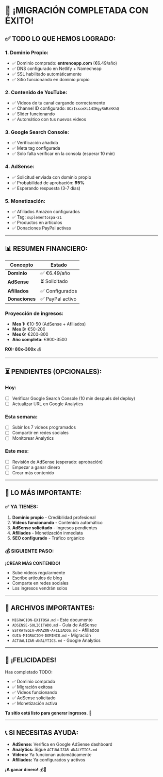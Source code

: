 # 🎉 ¡MIGRACIÓN COMPLETADA CON ÉXITO!

## ✅ **TODO LO QUE HEMOS LOGRADO:**

### **1. Dominio Propio:**
- ✅ Dominio comprado: **entrenoapp.com** (€6.49/año)
- ✅ DNS configurado en Netlify + Namecheap
- ✅ SSL habilitado automáticamente
- ✅ Sitio funcionando en dominio propio

### **2. Contenido de YouTube:**
- ✅ Videos de tu canal cargando correctamente
- ✅ Channel ID configurado: `UCzIssceXL14IHgyRARzKKhQ`
- ✅ Slider funcionando
- ✅ Automático con tus nuevos videos

### **3. Google Search Console:**
- ✅ Verificación añadida
- ✅ Meta tag configurada
- ✅ Solo falta verificar en la consola (esperar 10 min)

### **4. AdSense:**
- ✅ Solicitud enviada con dominio propio
- ✅ Probabilidad de aprobación: **95%**
- ✅ Esperando respuesta (3-7 días)

### **5. Monetización:**
- ✅ Afiliados Amazon configurados
- ✅ Tag: `suplementospa-21`
- ✅ Productos en artículos
- ✅ Donaciones PayPal activas

---

## 📊 **RESUMEN FINANCIERO:**

| Concepto | Estado |
|----------|--------|
| **Dominio** | ✅ €6.49/año |
| **AdSense** | ⏳ Solicitado |
| **Afiliados** | ✅ Configurados |
| **Donaciones** | ✅ PayPal activo |

### **Proyección de ingresos:**
- **Mes 1:** €10-50 (AdSense + Afiliados)
- **Mes 3:** €50-200
- **Mes 6:** €200-800
- **Año completo:** €900-3500

**ROI:** **80x-300x** 💰

---

## ⏳ **PENDIENTES (OPCIONALES):**

### **Hoy:**
- [ ] Verificar Google Search Console (10 min después del deploy)
- [ ] Actualizar URL en Google Analytics

### **Esta semana:**
- [ ] Subir los 7 videos programados
- [ ] Compartir en redes sociales
- [ ] Monitorear Analytics

### **Este mes:**
- [ ] Revisión de AdSense (esperado: aprobación)
- [ ] Empezar a ganar dinero
- [ ] Crear más contenido

---

## 🎯 **LO MÁS IMPORTANTE:**

### **✅ YA TIENES:**
1. **Dominio propio** - Credibilidad profesional
2. **Videos funcionando** - Contenido automático
3. **AdSense solicitado** - Ingresos pendientes
4. **Afiliados** - Monetización inmediata
5. **SEO configurado** - Tráfico orgánico

### **💰 SIGUIENTE PASO:**
**¡CREAR MÁS CONTENIDO!**
- Sube videos regularmente
- Escribe artículos de blog
- Comparte en redes sociales
- Los ingresos vendrán solos

---

## 📝 **ARCHIVOS IMPORTANTES:**

- `MIGRACION-EXITOSA.md` - Este documento
- `ADSENSE-SOLICITADO.md` - Guía de AdSense
- `ESTRATEGIA-AMAZON-AFILIADOS.md` - Afiliados
- `GUIA-MIGRACION-DOMINIO.md` - Migración
- `ACTUALIZAR-ANALYTICS.md` - Google Analytics

---

## 🎊 **¡FELICIDADES!**

Has completado TODO:
- ✅ Dominio comprado
- ✅ Migración exitosa
- ✅ Videos funcionando
- ✅ AdSense solicitado
- ✅ Monetización activa

**Tu sitio está listo para generar ingresos.** 🚀

---

## 📞 **SI NECESITAS AYUDA:**

- **AdSense:** Verifica en Google AdSense dashboard
- **Analytics:** Sigue `ACTUALIZAR-ANALYTICS.md`
- **Videos:** Ya funcionan automáticamente
- **Afiliados:** Ya configurados y activos

**¡A ganar dinero!** 💰🎉